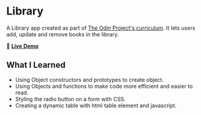 # Library

A Library app created as part of [The Odin Project's curriculum](https://www.theodinproject.com/lessons/node-path-javascript-library). It lets users add, update and remove books in the library.

:link: [**Live Demo**](https://jqyoung.github.io/Library/)

## What I Learned

- Using Object constructors and prototypes to create object.
- Using Objects and functions to make code more efficient and easier to read.
- Styling the radio button on a form with CSS.
- Creating a dynamic table with html table element and javascript.
